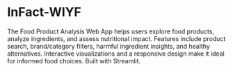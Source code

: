 # InFact-WIYF
The Food Product Analysis Web App helps users explore food products, analyze ingredients, and assess nutritional impact. Features include product search, brand/category filters, harmful ingredient insights, and healthy alternatives. Interactive visualizations and a responsive design make it ideal for informed food choices. Built with Streamlit.
